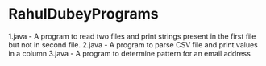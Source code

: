 # RahulDubeyPrograms
1.java - A program to read two files and print strings present in the first file but not in second file.
2.java - A program to parse CSV file and print values in a column
3.java - A program to determine pattern for an email address
